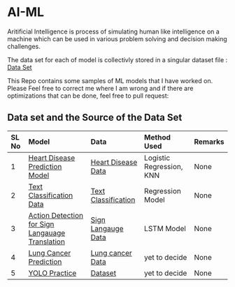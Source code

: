 # AI-ML
Aritificial Intelligence is process of simulating human like intelligence on a machine which can be used in various problem solving and decision making challenges. 

The data set for each of model is collectivly stored in a singular dataset file : [Data Set](https://github.com/NeoMorpheus99/AI-ML/tree/main/Data%20Set)

This Repo contains some samples of ML models that I have worked on. Please Feel free to correct me where I am wrong and if there are optimizations that can be done, feel free to pull request:

## Data set and the Source of the Data Set

| SL No | Model | Data | Method Used | Remarks |
| :--- | :--- | :--- | :--- | :--- |
| 1 | [Heart Disease Prediction Model](https://github.com/NeoMorpheus99/AI-ML/blob/main/model/Heart_Disease_Prediction_Model.ipynb)  | [Heart Disease Data](https://github.com/NeoMorpheus99/AI-ML/blob/main/Data%20Set/Heart_Disease_DataSet.csv)| Logistic Regression, KNN | None |
| 2 | [Text Classification Data](#) | [Text Classification](href) | Regression Model | None
| 3 | [Action Detection for Sign Langauage Translation](https://github.com/NeoMorpheus99/AI-ML/blob/main/model/Main_file.ipynb) | [Sign Langauge Data](href) | LSTM Model | None
| 4 | [Lung Cancer Prediction](https://github.com/NeoMorpheus99/AI-ML/blob/main/model/Main_file.ipynb) | [Lung cancer Data](https://www.kaggle.com/datasets/wajahat1064/lung-cancer-survey-data) | yet to decide | None
| 5 | [YOLO Practice](https://github.com/NeoMorpheus99/AI-ML/blob/main/model/YOLO_Project.ipynb) | [Dataset](https://universe.roboflow.com/nicolai-hoirup-nielsen/cup-detection-v2/model/3) | yet to decide | None

